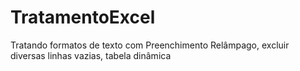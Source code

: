 # TratamentoExcel
Tratando formatos de texto com Preenchimento Relâmpago, excluir diversas linhas vazias, tabela dinâmica
